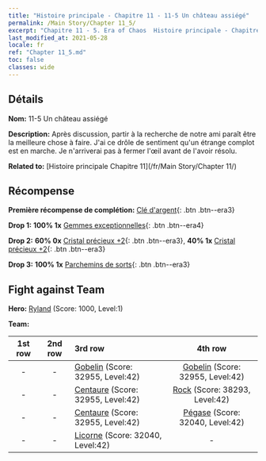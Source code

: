 ```yaml
---
title: "Histoire principale - Chapitre 11 - 11-5 Un château assiégé"
permalink: /Main Story/Chapter 11_5/
excerpt: "Chapitre 11 - 5. Era of Chaos  Histoire principale - Chapitre 11_5. 11-5 Un château assiégé"
last_modified_at: 2021-05-28
locale: fr
ref: "Chapter 11_5.md"
toc: false
classes: wide
---
```


## Détails

 **Nom:** 11-5 Un château assiégé

 **Description:** Après discussion, partir à la recherche de notre ami paraît être la meilleure chose à faire. J'ai ce drôle de sentiment qu'un étrange complot est en marche. Je n'arriverai pas à fermer l'œil avant de l'avoir résolu.

 **Related to:** [Histoire principale Chapitre 11](/fr/Main Story/Chapter 11/)

## Récompense

 **Première récompense de complétion:** [Clé d'argent](/ItemsFR/con_693/){: .btn .btn--era3}

 **Drop 1:** **100% 1x** [Gemmes exceptionnelles](/ItemsFR/mat_37/){: .btn .btn--era4}

 **Drop 2:** **60% 0x** [Cristal précieux +2](/ItemsFR/mat_31/){: .btn .btn--era3}, **40% 1x** [Cristal précieux +2](/ItemsFR/mat_31/){: .btn .btn--era3}

 **Drop 3:** **100% 1x** [Parchemins de sorts](/ItemsFR/con_694/){: .btn .btn--era3}


## Fight against Team
 **Hero:** [Ryland](/fr/heroes/Ryland/) (Score: 1000, Level:1)

 **Team:**


  | 1st row | 2nd row | 3rd row | 4th row |
  |:----:|:----:|:----|:----:|
  | - | - | [Gobelin](/fr/units/Goblin/) (Score: 32955, Level:42)  | [Gobelin](/fr/units/Goblin/) (Score: 32955, Level:42)  |
  | - | - | [Centaure](/fr/units/Centaur/) (Score: 32955, Level:42)  | [Rock](/fr/units/Roc/) (Score: 38293, Level:42)  |
  | - | - | [Centaure](/fr/units/Centaur/) (Score: 32955, Level:42)  | [Pégase](/fr/units/Pegasus/) (Score: 32040, Level:42)  |
  | - | - | [Licorne](/fr/units/Unicorn/) (Score: 32040, Level:42)  | - |


